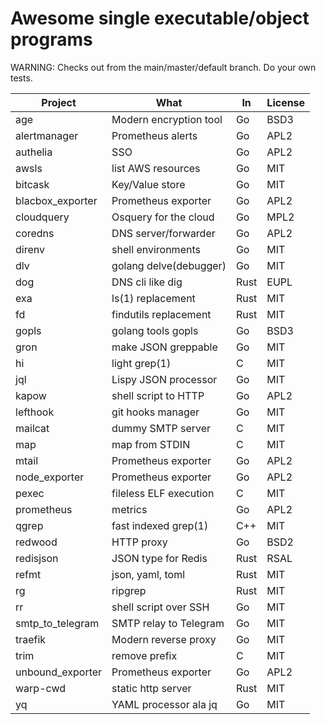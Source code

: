 # Awesome single executable/object programs

WARNING: Checks out from the main/master/default branch. Do your own tests.

Project              | What                   | In    | License
---------------------|------------------------|-------|---------
age                  | Modern encryption tool | Go    | BSD3
alertmanager         | Prometheus alerts      | Go    | APL2
authelia             | SSO                    | Go    | APL2
awsls                | list AWS resources     | Go    | MIT
bitcask              | Key/Value store        | Go    | MIT
blacbox_exporter     | Prometheus exporter    | Go    | APL2
cloudquery           | Osquery for the cloud  | Go    | MPL2
coredns              | DNS server/forwarder   | Go    | APL2
direnv               | shell environments     | Go    | MIT
dlv                  | golang delve(debugger) | Go    | MIT
dog                  | DNS cli like dig       | Rust  | EUPL
exa                  | ls(1) replacement      | Rust  | MIT
fd                   | findutils replacement  | Rust  | MIT
gopls                | golang tools gopls     | Go    | BSD3
gron                 | make JSON greppable    | Go    | MIT
hi                   | light grep(1)          | C     | MIT
jql                  | Lispy JSON processor   | Go    | MIT 
kapow                | shell script to HTTP   | Go    | APL2
lefthook             | git hooks manager      | Go    | MIT
mailcat              | dummy SMTP server      | C     | MIT
map                  | map from STDIN         | C     | MIT
mtail                | Prometheus exporter    | Go    | APL2
node_exporter        | Prometheus exporter    | Go    | APL2
pexec                | fileless ELF execution | C     | MIT
prometheus           | metrics                | Go    | APL2
qgrep                | fast indexed grep(1)   | C++   | MIT
redwood              | HTTP proxy             | Go    | BSD2
redisjson            | JSON type for Redis    | Rust  | RSAL
refmt                | json, yaml, toml       | Rust  | MIT
rg                   | ripgrep                | Rust  | MIT
rr                   | shell script over SSH  | Go    | MIT
smtp_to_telegram     | SMTP relay to Telegram | Go    | MIT
traefik              | Modern reverse proxy   | Go    | MIT
trim                 | remove prefix          | C     | MIT
unbound_exporter     | Prometheus exporter    | Go    | APL2
warp-cwd             | static http server     | Rust  | MIT
yq                   | YAML processor ala jq  | Go    | MIT


